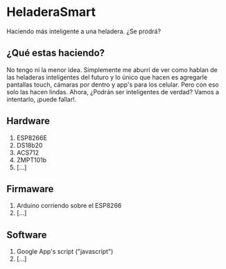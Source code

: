 # HeladeraSmart
Haciendo más inteligente a una heladera. ¿Se prodrá?

## ¿Qué estas haciendo?

No tengo ni la menor idea. Simplemente me aburrí de ver como hablan de las heladeras inteligentes del futuro y lo único que hacen es agregarle pantallas touch, cámaras por dentro y app's para los celular. Pero con eso solo las hacen lindas. Ahora, ¿Podrán ser inteligentes de verdad? Vamos a intentarlo, ¡puede fallar!.

## Hardware
1. ESP8266E
2. DS18b20
3. ACS712
4. ZMPT101b
5. [...]

## Firmaware
1. Arduino corriendo sobre el ESP8266
2. [...]

## Software
1. Google App's script ("javascript")
2. [...]
